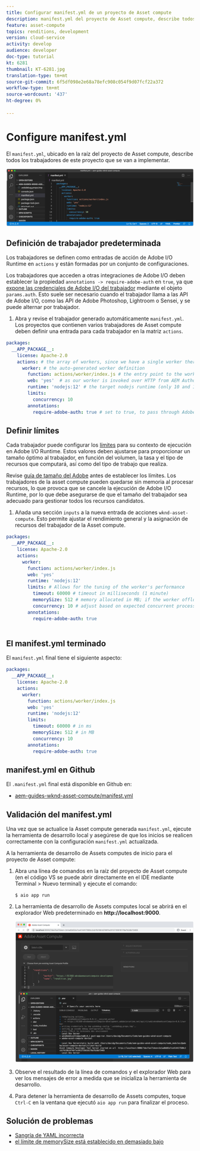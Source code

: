 ```yaml
---
title: Configurar manifest.yml de un proyecto de Asset compute
description: manifest.yml del proyecto de Asset compute, describe todos los trabajadores en este proyecto a implementar.
feature: asset-compute
topics: renditions, development
version: cloud-service
activity: develop
audience: developer
doc-type: tutorial
kt: 6281
thumbnail: KT-6281.jpg
translation-type: tm+mt
source-git-commit: 6f5df098e2e68a78efc908c054f9d07fcf22a372
workflow-type: tm+mt
source-wordcount: '437'
ht-degree: 0%

---
```



# Configure manifest.yml

El `manifest.yml`, ubicado en la raíz del proyecto de Asset compute, describe todos los trabajadores de este proyecto que se van a implementar.

![manifest.yml](./assets/manifest/manifest.png)

## Definición de trabajador predeterminada

Los trabajadores se definen como entradas de acción de Adobe I/O Runtime en `actions` y están formadas por un conjunto de configuraciones.

Los trabajadores que acceden a otras integraciones de Adobe I/O deben establecer la propiedad `annotations -> require-adobe-auth` en `true`, ya que [expone las credenciales de Adobe I/O del trabajador](https://docs.adobe.com/content/help/en/asset-compute/using/extend/develop-custom-application.html#access-adobe-apis) mediante el objeto `params.auth`. Esto suele ser necesario cuando el trabajador llama a las API de Adobe I/O, como las API de Adobe Photoshop, Lightroom o Sensei, y se puede alternar por trabajador.

1. Abra y revise el trabajador generado automáticamente `manifest.yml`. Los proyectos que contienen varios trabajadores de Asset compute deben definir una entrada para cada trabajador en la matriz `actions`.

```yml
packages:
  __APP_PACKAGE__:
    license: Apache-2.0
    actions: # the array of workers, since we have a single worker there is only one entry beneath actions
      worker: # the auto-generated worker definition
        function: actions/worker/index.js # the entry point to the worker 
        web: 'yes'  # as our worker is invoked over HTTP from AEM Author service
        runtime: 'nodejs:12' # the target nodejs runtime (only 10 and 12 are supported)
        limits:
          concurrency: 10
        annotations:
          require-adobe-auth: true # set to true, to pass through Adobe I/O access token/client id via params.auth in the worker, typically required when the worker calls out to Adobe I/O APIs such as the Adobe Photoshop, Lightroom or Sensei APIs.
```

## Definir límites

Cada trabajador puede configurar los [límites](https://www.adobe.io/apis/experienceplatform/runtime/docs.html#!adobedocs/adobeio-runtime/master/guides/system_settings.md) para su contexto de ejecución en Adobe I/O Runtime. Estos valores deben ajustarse para proporcionar un tamaño óptimo al trabajador, en función del volumen, la tasa y el tipo de recursos que computará, así como del tipo de trabajo que realiza.

Revise [guía de tamaño del Adobe](https://docs.adobe.com/content/help/en/asset-compute/using/extend/develop-custom-application.html#sizing-workers) antes de establecer los límites. Los trabajadores de la asset compute pueden quedarse sin memoria al procesar recursos, lo que provoca que se cancele la ejecución de Adobe I/O Runtime, por lo que debe asegurarse de que el tamaño del trabajador sea adecuado para gestionar todos los recursos candidatos.

1. Añada una sección `inputs` a la nueva entrada de acciones `wknd-asset-compute`. Esto permite ajustar el rendimiento general y la asignación de recursos del trabajador de la Asset compute.

```yml
packages:
  __APP_PACKAGE__:
    license: Apache-2.0
    actions: 
      worker:
        function: actions/worker/index.js 
        web: 'yes' 
        runtime: 'nodejs:12'
        limits: # Allows for the tuning of the worker's performance
          timeout: 60000 # timeout in milliseconds (1 minute)
          memorySize: 512 # memory allocated in MB; if the worker offloads heavy computational work to other Web services this number can be reduced
          concurrency: 10 # adjust based on expected concurrent processing and timeout 
        annotations:
          require-adobe-auth: true
           
```

## El manifest.yml terminado

El `manifest.yml` final tiene el siguiente aspecto:

```yml
packages:
  __APP_PACKAGE__:
    license: Apache-2.0
    actions: 
      worker:
        function: actions/worker/index.js 
        web: 'yes' 
        runtime: 'nodejs:12'
        limits:
          timeout: 60000 # in ms
          memorySize: 512 # in MB
          concurrency: 10 
        annotations:
          require-adobe-auth: true
```

## manifest.yml en Github

El `.manifest.yml` final está disponible en Github en:

+ [aem-guides-wknd-asset-compute/manifest.yml](https://github.com/adobe/aem-guides-wknd-asset-compute/blob/master/manifest.yml)


## Validación del manifest.yml

Una vez que se actualice la Asset compute generada `manifest.yml`, ejecute la herramienta de desarrollo local y asegúrese de que los inicios se realicen correctamente con la configuración `manifest.yml` actualizada.

A la herramienta de desarrollo de Assets computes de inicio para el proyecto de Asset compute:

1. Abra una línea de comandos en la raíz del proyecto de Asset compute (en el código VS se puede abrir directamente en el IDE mediante Terminal > Nuevo terminal) y ejecute el comando:

   ```
   $ aio app run
   ```

1. La herramienta de desarrollo de Assets computes local se abrirá en el explorador Web predeterminado en __http://localhost:9000__.

   ![ejecución de la aplicación de AIO](assets/environment-variables/aio-app-run.png)

1. Observe el resultado de la línea de comandos y el explorador Web para ver los mensajes de error a medida que se inicializa la herramienta de desarrollo.
1. Para detener la herramienta de desarrollo de Assets computes, toque `Ctrl-C` en la ventana que ejecutó `aio app run` para finalizar el proceso.

## Solución de problemas

+ [Sangría de YAML incorrecta](../troubleshooting.md#incorrect-yaml-indentation)
+ [el límite de memorySize está establecido en demasiado bajo](../troubleshooting.md#memorysize-limit-is-set-too-low)
